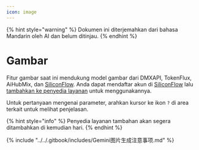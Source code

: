 ```yaml
---
icon: image
---
```


{% hint style="warning" %}
Dokumen ini diterjemahkan dari bahasa Mandarin oleh AI dan belum ditinjau.
{% endhint %}

# Gambar

Fitur gambar saat ini mendukung model gambar dari DMXAPI, TokenFlux, AiHubMix, dan [SiliconFlow](../../pre-basic/providers/siliconcloud.md). Anda dapat mendaftar akun di [SiliconFlow](https://www.siliconflow.cn/) lalu [tambahkan ke penyedia layanan](settings/providers.md) untuk menggunakannya.

Untuk pertanyaan mengenai parameter, arahkan kursor ke ikon `?` di area terkait untuk melihat penjelasan.

{% hint style="info" %}
Penyedia layanan tambahan akan segera ditambahkan di kemudian hari.
{% endhint %}

{% include "../../.gitbook/includes/Gemini图片生成注意事项.md" %}